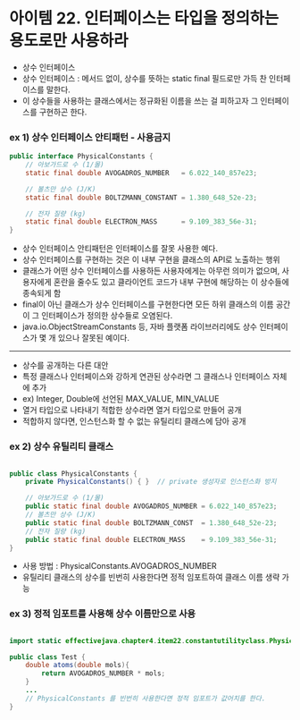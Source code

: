 # 아이템 22. 인터페이스는 타입을 정의하는 용도로만 사용하라

- 상수 인터페이스
- 상수 인터페이스 : 메서드 없이, 상수를 뜻하는 static final 필드로만 가득 찬 인터페이스를 말한다. 
- 이 상수들을 사용하는 클래스에서는 정규화된 이름을 쓰는 걸 피하고자 그 인터페이스를 구현하곤 한다. 

### ex 1) 상수 인터페이스 안티패턴 - 사용금지

``` java 
public interface PhysicalConstants {
    // 아보가드로 수 (1/몰)
    static final double AVOGADROS_NUMBER   = 6.022_140_857e23;

    // 볼츠만 상수 (J/K)
    static final double BOLTZMANN_CONSTANT = 1.380_648_52e-23;

    // 전자 질량 (kg)
    static final double ELECTRON_MASS      = 9.109_383_56e-31;
}
```

- 상수 인터페이스 안티패턴은 인터페이스를 잘못 사용한 예다.
- 상수 인터페이스를 구현하는 것은 이 내부 구현을 클래스의 API로 노출하는 행위
- 클래스가 어떤 상수 인터페이스를 사용하든 사용자에게는 아무런 의미가 없으며, 사용자에게 혼란을 줄수도 있고 클라이언트 코드가 내부 구현에 해당하는 이 상수들에 종속되게 함
- final이 아닌 클래스가 상수 인터페이스를 구현한다면 모든 하위 클래스의 이름 공간이 그 인터페이스가 정의한 상수들로 오염된다.
- java.io.ObjectStreamConstants 등, 자바 플랫폼 라이브러리에도 상수 인터페이스가 몇 개 있으나 잘못된 예이다.
 
<hr>

- 상수를 공개하는 다른 대안
- 특정 클래스나 인터페이스와 강하게 연관된 상수라면 그 클래스나 인터페이스 자체에 추가
- ex) Integer, Double에 선언된 MAX_VALUE, MIN_VALUE
- 열거 타입으로 나타내기 적합한 상수라면 열거 타입으로 만들어 공개
- 적합하지 않다면, 인스턴스화 할 수 없는 유틸리티 클래스에 담아 공개
 

### ex 2) 상수 유틸리티 클래스

``` java

public class PhysicalConstants {
    private PhysicalConstants() { }  // private 생성자로 인스턴스화 방지

    // 아보가드로 수 (1/몰)
    public static final double AVOGADROS_NUMBER = 6.022_140_857e23;
    // 볼츠만 상수 (J/K)
    public static final double BOLTZMANN_CONST  = 1.380_648_52e-23;
    // 전자 질량 (kg)
    public static final double ELECTRON_MASS    = 9.109_383_56e-31;
}
```

- 사용 방법 : PhysicalConstants.AVOGADROS_NUMBER
- 유틸리티 클래스의 상수를 빈번히 사용한다면 정적 임포트하여 클래스 이름 생략 가능
 

### ex 3) 정적 임포트를 사용해 상수 이름만으로 사용

``` java

import static effectivejava.chapter4.item22.constantutilityclass.PhysicalConstants.*;

public class Test {
    double atoms(double mols){
        return AVOGADROS_NUMBER * mols;
    }
    ...
    // PhysicalConstants 를 빈번히 사용한다면 정적 임포트가 값어치를 한다.
}
```
